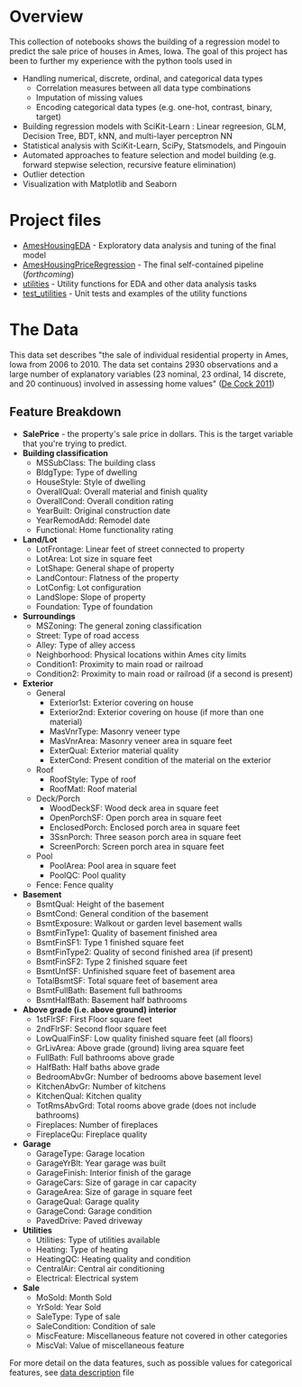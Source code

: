 # Overview

This collection of notebooks shows the building of a regression model to predict the sale price of houses in Ames, Iowa.
The goal of this project has been to further my experience with the python tools used in
* Handling numerical, discrete, ordinal, and categorical data types
  * Correlation measures between all data type combinations
  * Imputation of missing values
  * Encoding categorical data types (e.g. one-hot, contrast, binary, target)
* Building regression models with SciKit-Learn : Linear regreesion, GLM, Decision Tree, BDT, kNN, and multi-layer perceptron NN
* Statistical analysis with SciKit-Learn, SciPy, Statsmodels, and Pingouin
* Automated approaches to feature selection and model building (e.g. forward stepwise selection, recursive feature elimination)
* Outlier detection
* Visualization with Matplotlib and Seaborn

# Project files
* [AmesHousingEDA](AmesHousingEDA.ipynb) - Exploratory data analysis and tuning of the final model
* [AmesHousingPriceRegression](AmesHousingPriceRegression.ipynb) - The final self-contained pipeline (_forthcoming_)
* [utilities](utilities.py) - Utility functions for EDA and other data analysis tasks
* [test_utilities](test_utilities.ipynb) - Unit tests and examples of the utility functions

# The Data
This data set describes "the sale of individual residential property in Ames, Iowa from 2006 to 2010. 
The data set contains 2930 observations and a large number of explanatory variables (23 nominal, 23 ordinal, 14 discrete, and 20 continuous) involved in assessing home values" 
([De Cock 2011](http://jse.amstat.org/v19n3/decock.pdf))

## Feature Breakdown
* **SalePrice** - the property's sale price in dollars. This is the target variable that you're trying to predict.
* **Building classification**
    * MSSubClass: The building class
    * BldgType: Type of dwelling
    * HouseStyle: Style of dwelling
    * OverallQual: Overall material and finish quality
    * OverallCond: Overall condition rating
    * YearBuilt: Original construction date
    * YearRemodAdd: Remodel date
    * Functional: Home functionality rating
* **Land/Lot**
    * LotFrontage: Linear feet of street connected to property
    * LotArea: Lot size in square feet
    * LotShape: General shape of property
    * LandContour: Flatness of the property
    * LotConfig: Lot configuration
    * LandSlope: Slope of property
    * Foundation: Type of foundation
* **Surroundings**
    * MSZoning: The general zoning classification
    * Street: Type of road access
    * Alley: Type of alley access
    * Neighborhood: Physical locations within Ames city limits
    * Condition1: Proximity to main road or railroad
    * Condition2: Proximity to main road or railroad (if a second is present)
* **Exterior**
    * General
        * Exterior1st: Exterior covering on house
        * Exterior2nd: Exterior covering on house (if more than one material)
        * MasVnrType: Masonry veneer type
        * MasVnrArea: Masonry veneer area in square feet
        * ExterQual: Exterior material quality
        * ExterCond: Present condition of the material on the exterior
    * Roof
        * RoofStyle: Type of roof
        * RoofMatl: Roof material
    * Deck/Porch
        * WoodDeckSF: Wood deck area in square feet
        * OpenPorchSF: Open porch area in square feet
        * EnclosedPorch: Enclosed porch area in square feet
        * 3SsnPorch: Three season porch area in square feet
        * ScreenPorch: Screen porch area in square feet
    * Pool
        * PoolArea: Pool area in square feet
        * PoolQC: Pool quality
    * Fence: Fence quality
* **Basement**
    * BsmtQual: Height of the basement
    * BsmtCond: General condition of the basement
    * BsmtExposure: Walkout or garden level basement walls
    * BsmtFinType1: Quality of basement finished area
    * BsmtFinSF1: Type 1 finished square feet
    * BsmtFinType2: Quality of second finished area (if present)
    * BsmtFinSF2: Type 2 finished square feet
    * BsmtUnfSF: Unfinished square feet of basement area
    * TotalBsmtSF: Total square feet of basement area
    * BsmtFullBath: Basement full bathrooms
    * BsmtHalfBath: Basement half bathrooms
* **Above grade (i.e. above ground) interior**
    * 1stFlrSF: First Floor square feet
    * 2ndFlrSF: Second floor square feet
    * LowQualFinSF: Low quality finished square feet (all floors)
    * GrLivArea: Above grade (ground) living area square feet
    * FullBath: Full bathrooms above grade
    * HalfBath: Half baths above grade
    * BedroomAbvGr: Number of bedrooms above basement level
    * KitchenAbvGr: Number of kitchens
    * KitchenQual: Kitchen quality
    * TotRmsAbvGrd: Total rooms above grade (does not include bathrooms)
    * Fireplaces: Number of fireplaces
    * FireplaceQu: Fireplace quality
* **Garage**
    * GarageType: Garage location
    * GarageYrBlt: Year garage was built
    * GarageFinish: Interior finish of the garage
    * GarageCars: Size of garage in car capacity
    * GarageArea: Size of garage in square feet
    * GarageQual: Garage quality
    * GarageCond: Garage condition
    * PavedDrive: Paved driveway
* **Utilities**
    * Utilities: Type of utilities available
    * Heating: Type of heating
    * HeatingQC: Heating quality and condition
    * CentralAir: Central air conditioning
    * Electrical: Electrical system
* **Sale**
    * MoSold: Month Sold
    * YrSold: Year Sold
    * SaleType: Type of sale
    * SaleCondition: Condition of sale
    * MiscFeature: Miscellaneous feature not covered in other categories
    * MiscVal: Value of miscellaneous feature

For more detail on the data features, such as possible values for categorical features, see [data description](data/data_description.txt) file
 
